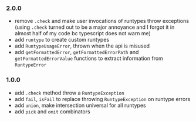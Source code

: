 ### 2.0.0

- remove `.check` and make user invocations of runtypes throw exceptions
  (using `.check` turned out to be a major annoyance and I forgot it in almost
  half of my code bc typescript does not warn me)
- add `runtype` to create custom runtypes
- add `RuntypeUsageError`, thrown when the api is misused
- add `getFormattedError`, `getFormattedErrorPath` and
  `getFormattedErrorValue` functions to extract information from
  `RuntypeError`

### 1.0.0

- add `.check` method throw a `RuntypeException`
- add `fail`, `isFail` to replace throwing `RuntypeException` on runtype errors
- add `union`, make intersection universal for all runtypes
- add `pick` and `omit` combinators
